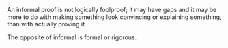 An informal proof is not logically foolproof; it may have gaps and it
may be more to do with making something look convincing or explaining
something, than with actually proving it.

The opposite of informal is formal or rigorous.
